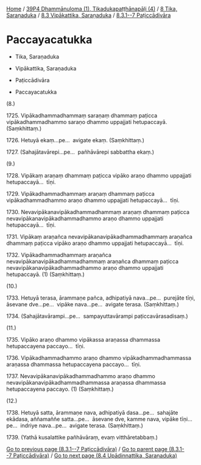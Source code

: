 
[Home](/) / [39P4 Dhammānuloma (1), Tikadukapaṭṭhānapāḷi (4)](../../../../39P4.md) / [8 Tika, Saraṇaduka](../../../8.md) / [8.3 Vipākattika, Saraṇaduka](../../8.3.md) / [8.3.1--7 Paṭiccādivāra](../8.3.1--7.md)

# Paccayacatukka

* Tika, Saraṇaduka

* Vipākattika, Saraṇaduka

* Paṭiccādivāra

* Paccayacatukka

(8.)

1725\. Vipākadhammadhammaṃ saraṇaṃ dhammaṃ paṭicca vipākadhammadhammo saraṇo dhammo uppajjati hetupaccayā. (Saṃkhittaṃ.)

1726\. Hetuyā ekaṃ…pe…  avigate ekaṃ. (Saṃkhittaṃ.)

1727\. (Sahajātavārepi…pe…  pañhāvārepi sabbattha ekaṃ.)

(9.)

1728\. Vipākaṃ araṇaṃ dhammaṃ paṭicca vipāko araṇo dhammo uppajjati hetupaccayā…  tīṇi.

1729\. Vipākadhammadhammaṃ araṇaṃ dhammaṃ paṭicca vipākadhammadhammo araṇo dhammo uppajjati hetupaccayā…  tīṇi.

1730\. Nevavipākanavipākadhammadhammaṃ araṇaṃ dhammaṃ paṭicca nevavipākanavipākadhammadhammo araṇo dhammo uppajjati hetupaccayā…  tīṇi.

1731\. Vipākaṃ araṇañca nevavipākanavipākadhammadhammaṃ araṇañca dhammaṃ paṭicca vipāko araṇo dhammo uppajjati hetupaccayā…  tīṇi.

1732\. Vipākadhammadhammaṃ araṇañca nevavipākanavipākadhammadhammaṃ araṇañca dhammaṃ paṭicca nevavipākanavipākadhammadhammo araṇo dhammo uppajjati hetupaccayā. (1) (Saṃkhittaṃ.)

(10.)

1733\. Hetuyā terasa, ārammaṇe pañca, adhipatiyā nava…pe…  purejāte tīṇi, āsevane dve…pe…  vipāke nava…pe…  avigate terasa. (Saṃkhittaṃ.)

1734\. (Sahajātavārampi…pe…  sampayuttavārampi paṭiccavārasadisaṃ.)

(11.)

1735\. Vipāko araṇo dhammo vipākassa araṇassa dhammassa hetupaccayena paccayo…  tīṇi.

1736\. Vipākadhammadhammo araṇo dhammo vipākadhammadhammassa araṇassa dhammassa hetupaccayena paccayo…  tīṇi.

1737\. Nevavipākanavipākadhammadhammo araṇo dhammo nevavipākanavipākadhammadhammassa araṇassa dhammassa hetupaccayena paccayo. (1) (Saṃkhittaṃ.)

(12.)

1738\. Hetuyā satta, ārammaṇe nava, adhipatiyā dasa…pe…  sahajāte ekādasa, aññamaññe satta…pe…  āsevane dve, kamme nava, vipāke tīṇi…pe…  indriye nava…pe…  avigate terasa. (Saṃkhittaṃ.)

1739\. (Yathā kusalattike pañhāvāraṃ, evaṃ vitthāretabbaṃ.)

[Go to previous page (8.3.1--7 Paṭiccādivāra)](../8.3.1--7.md) / [Go to parent page (8.3.1--7 Paṭiccādivāra)](../8.3.1--7.md) / [Go to next page (8.4 Upādinnattika, Saraṇaduka)](../../8.4.md)


